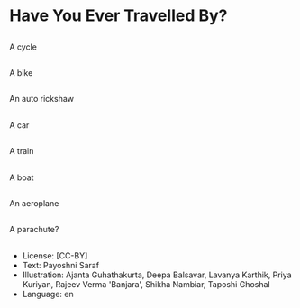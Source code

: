 # Have You Ever Travelled By?

##
A cycle

##
A bike

##
An auto rickshaw

##
A car

##
A train

##
A boat

##
An aeroplane

##
A parachute?

##
* License: [CC-BY]
* Text: Payoshni Saraf
* Illustration: Ajanta Guhathakurta, Deepa Balsavar, Lavanya Karthik, Priya Kuriyan, Rajeev Verma 'Banjara', Shikha Nambiar, Taposhi Ghoshal
* Language: en
